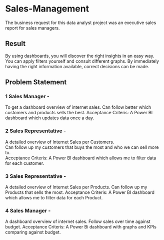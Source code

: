 # Sales-Management
The business request for this data analyst project was an executive sales report for sales managers.

## Result
By using dashboards, you will discover the right insights in an easy way. You can apply filters yourself and consult different graphs. By immediately having the right information available, correct decisions can be made.

## Problem Statement

### 1	Sales Manager -	
To get a dashboard overview of internet sales.
Can follow better which customers and products sells the best.
Acceptance Criteris: A Power BI dashboard which updates data once a day.

### 2	Sales Representative -	
A detailed overview of Internet Sales per Customers.	
Can follow up my customers that buys the most and who we can sell more to.	
Acceptance Criteris: A Power BI dashboard which allows me to filter data for each customer.

### 3	Sales Representative - 
A detailed overview of Internet Sales per Products.	
Can follow up my Products that sells the most.
Acceptance Criteris: A Power BI dashboard which allows me to filter data for each Product.

### 4	Sales Manager -	
A dashboard overview of internet sales.
Follow sales over time against budget.
Acceptance Criteris: A Power Bi dashboard with graphs and KPIs comparing against budget.
